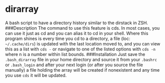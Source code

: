 # dirarray
A bash script to have a directory history similar to the dirstack in ZSH.
###Description
The command to use this feature is cds. In most cases, you can use it just as cd and you can alias it to cd in your shell. Where this program shines is every time you cd to a directory, a file (loc: ```~/.cache/dirs```) is updated with the last location moved to, and you can view this as a list with ```cds -``` or navigate to one of the listed options with ```cds -n``` where n is a number within list bounds.
###Installation
Just save the ```.bash_dirarray``` file in your home directory and source it from your ```.bashrc``` or ```.bash_login``` and after your next login (or after you source the file manually) a file holding the array will be created if nonexistent and any time you use ```cds``` it will be updated.
